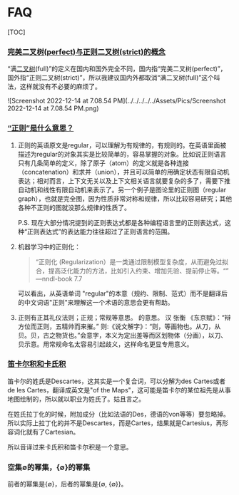 # FAQ

[TOC]



### [完美二叉树(perfect)与正则二叉树(strict)的概念](https://blog.csdn.net/Justme0/article/details/8608370)

“满[二叉树](https://so.csdn.net/so/search?q=二叉树&spm=1001.2101.3001.7020)(full)”的定义在国内和国外完全不同，国内指“完美二叉树(perfect)”，国外指“正则二叉树(strict)”，所以我建议国内外都取消“满二叉树(full)”这个叫法，这样就没有不必要的麻烦了。

![Screenshot 2022-12-14 at 7.08.54 PM](../../../../../Assets/Pics/Screenshot 2022-12-14 at 7.08.54 PM.png)



### [“正则”是什么意思？](https://www.zhihu.com/question/21056295)

1. 正则的英语原文是regular，可以理解为有规律的，有规则的。在英语里面被描述为regular的对象其实是比较简单的，容易掌握的对象。比如说正则语言只有几条简单的定义，除了原子（atom）的定义就是各种连接（concatenation）和求并（union），并且可以简单的用确定状态有限自动机表达；相对而言，上下文无关以及上下文相关语言就要复杂的多了，需要下推自动机和线性有限自动机来表示了。另一个例子是图论里的正则图（regular graph），也就是完全图，因为性质非常对称和规律，所以比较容易研究；其他各种不正则的图就没那么规律的性质了。

   

   P.S. 现在大部分情况提到的正则表达式都是各种编程语言里的正则表达式，这种“正则表达式”的表达能力往往超过了正则语言的范围。



2. 机器学习中的正则化：

   > “正则化 (Regularization）是一类通过限制模型复杂度，从而避免过拟合，提高泛化能力的方法，比如引入约束、增加先验、提前停止等。“” —nndl-book 7.7

   可以看出，从英语单词 "regular"的本意（规约、限制、范式）而不是翻译后的中文词语"正则"来理解这一个术语的意思会更有帮助。

   

3. 正则有正其礼仪法则；正规；常规等意思。 的意思。 汉 张衡 《东京赋》：“辩方位而正则，五精帅而来摧。” 则:《说文解字》：“则，等画物也。从刀，从贝。贝，古之物货也。”会意字，本义为定出差等而区划物体（分画），以刀、贝示意。用常规命名太容易引起歧义，这样命名更显专用意义。



### [笛卡尔积和卡氏积](https://www.cnblogs.com/mbysky/p/5344012.html)

笛卡尔的姓氏是Descartes，这其实是一个复合词，可以分解为des Cartes或者de les Cartes，翻译成英文是"of the Maps"，这可能是笛卡尔的某位祖先是从事地图绘制的，所以就以职业为姓氏了。姑且言之。

在姓氏拉丁化的时候，附加成分（比如法语的Des，德语的von等等）要忽略掉。所以实际上拉丁化的并不是Descartes，而是Cartes，结果就是Cartesius，再形容词化就有了Cartesian。

所以音译过来卡氏积和笛卡尔积是一个意思。



### 空集∅的幂集，{∅}的幂集

前者的幂集是{∅}，后者的幂集是{∅, {∅}}。



